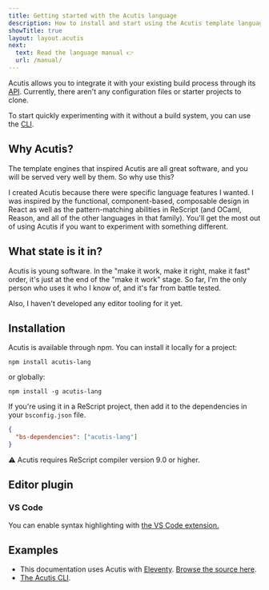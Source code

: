 ```yaml
---
title: Getting started with the Acutis language
description: How to install and start using the Acutis template language.
showTitle: true
layout: layout.acutis
next: 
  text: Read the language manual 👉
  url: /manual/
---
```


Acutis allows you to integrate it with your existing build process through
its [API]. Currently, there aren't any configuration files or starter projects
to clone.

To start quickly experimenting with it without a build system, you can use
the [CLI].

## Why Acutis?

The template engines that inspired Acutis are all great software, and you
will be served very well by them. So why use this?

I created Acutis because there were specific language features I wanted. I
was inspired by the functional, component-based, composable design in React
as well as the pattern-matching abilities in ReScript (and OCaml, Reason, and
all of the other languages in that family). You'll get the most out of using
Acutis if you want to experiment with something different.

## What state is it in?

Acutis is young software. In the "make it work, make it right, make it fast"
order, it's just at the end of the "make it work" stage. So far, I'm the only
person who uses it who I know of, and it's far from battle tested.

Also, I haven't developed any editor tooling for it yet.

## Installation

Acutis is available through npm. You can install it locally for a project:

```shell
npm install acutis-lang
```

or globally:

```shell
npm install -g acutis-lang
```

If you're using it in a ReScript project, then add it to the dependencies in
your `bsconfig.json` file.

```json
{
  "bs-dependencies": ["acutis-lang"]
}
```

⚠️ Acutis requires ReScript compiler version 9.0 or higher.

## Editor plugin

### VS Code

You can enable syntax highlighting with [the VS Code extension.][vscode]

## Examples

- This documentation uses Acutis with [Eleventy]. [Browse the source here][1].
- [The Acutis CLI][2].

[1]: https://github.com/johnridesabike/acutis/tree/master/docs
[2]: https://github.com/johnridesabike/acutis/blob/master/cli
[API]: ../api/
[CLI]: ../api/#acutis-command-line-interface-(cli)
[Eleventy]: https://www.11ty.dev/
[license]: ../license/
[vscode]: https://marketplace.visualstudio.com/items?itemName=jbpjackson.acutis-vscode